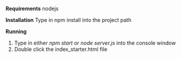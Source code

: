 **Requirements**
nodejs
   
**Installation**
Type in npm install into the project path

**Running**
1. Type in either _npm start_ or _node server.js_ into the console window
2. Double click the index_starter.html file
